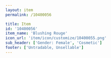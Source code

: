 ```yaml
---
layout: item
permalink: /10400056

title: Item
id: '10400056'
item_name: 'Blushing Rouge'
icon_url: 'item/icon/customize/10400055.png'
sub_header: ['Gender: Female', 'Cosmetic']
footer: ['Untradable, Unsellable']
---
```

